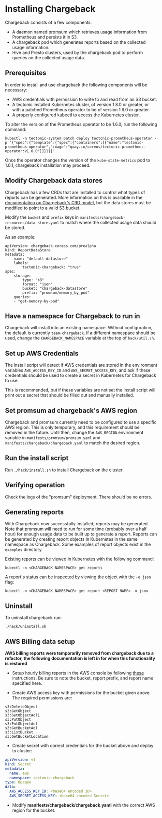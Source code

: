 # Installing Chargeback

Chargeback consists of a few components:

- A daemon named promsum which retrieves usage information from Prometheus and
  persists it in S3.
- A chargeback pod which generates reports based on the collected usage
  information.
- Hive and Presto clusters, used by the chargeback pod to perform queries on the
  collected usage data.

## Prerequisites

In order to install and use chargeback the following components will be
necessary:

- AWS credentials with permission to write to and read from an S3 bucket.
- A tectonic installed Kubernetes cluster, of version 1.8.0 or greater, or with
  a patched Prometheus operator to be of version 1.6.0 or greater.
- A properly configured kubectl to access the Kubernetes cluster.

To alter the version of the Prometheus operator to be 1.6.0, run the following
command:

```
kubectl -n tectonic-system patch deploy tectonic-prometheus-operator -p '{"spec":{"template":{"spec":{"containers":[{"name":"tectonic-prometheus-operator","image":"quay.io/coreos/tectonic-prometheus-operator:v1.6.0"}]}}}}'
```

Once the operator changes the version of the `kube-state-metrics` pod to 1.0.1,
chargeback installation may proceed.

## Modify Chargeback data stores

Chargeback has a few CRDs that are installed to control what types of reports
can be generated. More information on this is available in the [documentation on
Chargeback's CRD model][crd-model], but the data stores must be modified to
point to a valid S3 bucket.

Modify the `bucket` and `prefix` keys in
`manifests/chargeback-resources/data-store.yaml` to match
where the collected usage data should be stored.

As an example:

```
apiVersion: chargeback.coreos.com/prealpha
kind: ReportDataStore
metadata:
    name: "default-datastore"
    labels:
        tectonic-chargeback: "true"
spec:
    storage:
        type: "s3"
        format: "json"
        bucket: "chargeback-datastore"
        prefix: "promsum/memory_by_pod"
    queries:
    - "get-memory-by-pod"
```

## Have a namespace for Chargeback to run in

Chargeback will install into an existing namespace. Without configuration, the
default is currently `team-chargeback`. If a different namespace should be used,
change the `CHARGEBACK_NAMESPACE` variable at the top of `hack/util.sh`.

## Set up AWS Credentials

The install script will detect if AWS credentials are stored in the environment
variables `AWS_ACCESS_KEY_ID` and `AWS_SECRET_ACCESS_KEY`, and ask if these
credentials should be used to create a secret in Kubernetes for Chargeback to
use.

This is recommended, but if these variables are not set the install script
will print out a secret that should be filled out and manually installed.

## Set promsum ad chargeback's AWS region

Chargeback and promsum currently need to be configured to use a specific AWS
region. This is only temporary, and this requirement should be removed in the
future. Until then, change the `AWS_REGION` environment variable in
`manifests/promsum/promsum.yaml` and `manifests/chargeback/chargeback.yaml` to
match the desired region.

## Run the install script

Run `./hack/install.sh` to install Chargeback on the cluster.

## Verifying operation
Check the logs of the "promsum" deployment. There should be no errors.

## Generating reports

With Chargeback now successfully installed, reports may be generated. Note that
promsum will need to run for some time (probably over a half hour) for enough
usage data to be built up to generate a report. Reports can be generated by
creating report objects in Kubernetes in the same namespace as Chargeback. Some
examples of report objects exist in the `examples` directory.

Existing reports can be viewed in Kubernetes with the following command:

```
kubectl -n <CHARGEBACK NAMESPACE> get reports
```

A report's status can be inspected by viewing the object with the `-o json`
flag:

```
kubectl -n <CHARGEBACK NAMESPACE> get report <REPORT NAME> -o json
```

## Uninstall

To uninstall chargeback run:
```
./hack/uninstall.sh
```

## AWS Billing data setup

**AWS billing reports were temporarily removed from chargeback due to a
refactor, the following documentation is left in for when this functionality is
restored**

* Setup hourly billing reports in the AWS console by following [these](https://docs.aws.amazon.com/awsaccountbilling/latest/aboutv2/billing-reports-gettingstarted-turnonreports.html) instructions. Be sure to note the bucket, report prefix, and report name specified here.

* Create AWS access key with permissions for the bucket given above. The required permissions are:
```
s3:DeleteObject
s3:GetObject
s3:GetObjectAcl1
s3:PutObject
s3:PutObjectAcl
s3:GetBucketAcl
s3:ListBucket
s3:GetBucketLocation
```

* Create secret with correct credentials for the bucket above and deploy to cluster:
```yaml
apiVersion: v1
kind: Secret
metadata:
  name: aws
  namespace: tectonic-chargeback
type: Opaque
data:
  AWS_ACCESS_KEY_ID: <base64 encoded ID>
  AWS_SECRET_ACCESS_KEY: <base64 encoded Secret>
```

* Modify **manifests/chargeback/chargeback.yaml** with the correct AWS region for the bucket.

[crd-model]: CRD-Model.md

